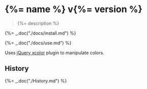 # {%= name %} v{%= version %}

> {%= description %}

{%= _.doc("./docs/install.md") %}

{%= _.doc("./docs/use.md") %}

Uses [jQuery xcolor](http://www.xarg.org/project/jquery-color-plugin-xcolor/) plugin
to manipulate colors.

## History

{%= _.doc("./History.md") %}
